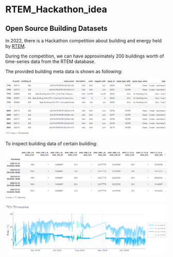 # RTEM_Hackathon_idea

## Open Source Building Datasets

In 2022, there is a Hackathon competition about building and energy held by [RTEM](https://www.rtemhackathon.com/).

During the competition, we can have approximately 200 buildings worth of time-series data from the RTEM database. 

The provided building meta data is shown as following: 

![Building_Device_Meta](https://github.com/JackyWeng526/RTEM_Hackathon_idea/blob/main/docs/Building_Device_Meta.PNG)

To inspect building data of certain building:

![Building_Device_Meta](https://github.com/JackyWeng526/RTEM_Hackathon_idea/blob/main/docs/Building_DataFrame.PNG)


![TCH_Data](https://github.com/JackyWeng526/RTEM_Hackathon_idea/blob/main/docs/Chilled_Water_Temp_Timeseries.PNG)
